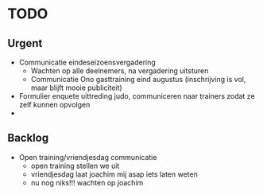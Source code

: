 # TODO
## Urgent
- Communicatie eindeseizoensvergadering
	- Wachten op alle deelnemers, na vergadering uitsturen
	- Communicatie Ono gasttraining eind augustus (inschrijving is vol, maar blijft mooie publiciteit)
- Formulier enquete uittreding judo, communiceren naar trainers zodat ze zelf kunnen opvolgen
- 

## Backlog
- Open training/vriendjesdag communicatie
	- open training stellen we uit
	- vriendjesdag laat joachim mij asap iets laten weten
	- nu nog niks!!! wachten op joachim
<!--stackedit_data:
eyJoaXN0b3J5IjpbMTY5ODc3NjA5NywxNjk4Nzc2MDk3LDE4NT
A3NTAwODMsMTQ1ODM5ODg0NCwtMzU1NDE1MzI2LDQzMTQ3OTc4
LC0yMTE3MDA4MjE5LDcwODI4Njg1OCwxNTY0NTAzNDMxXX0=
-->